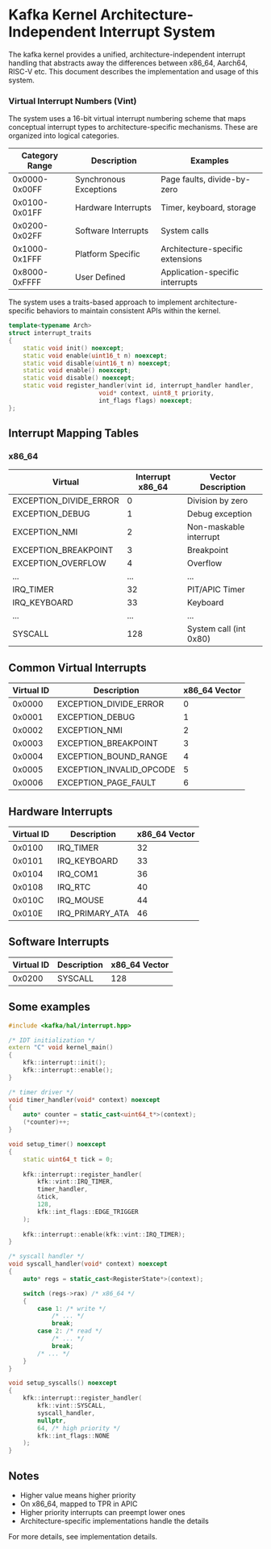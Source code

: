 # Kafka Kernel Architecture-Independent Interrupt System

The kafka kernel provides a unified, architecture-independent interrupt handling that 
abstracts away the differences between x86_64, Aarch64, RISC-V etc. 
This document describes the implementation and usage of this system.

### Virtual Interrupt Numbers (Vint)

The system uses a 16-bit virtual interrupt numbering scheme that maps conceptual interrupt types to
architecture-specific mechanisms. These are organized into logical categories.

| Category Range | Description            | Examples                          |
| -------------- | ---------------------- | --------------------------------- |
| 0x0000-0x00FF  | Synchronous Exceptions | Page faults, divide-by-zero       |
| 0x0100-0x01FF  | Hardware Interrupts    | Timer, keyboard, storage          | 
| 0x0200-0x02FF  | Software Interrupts    | System calls                      |
| 0x1000-0x1FFF  | Platform Specific      | Architecture-specific extensions  |
| 0x8000-0xFFFF  | User Defined           | Application-specific interrupts   |

The system uses a traits-based approach to implement architecture-specific behaviors to 
maintain consistent APIs within the kernel.

```cpp
template<typename Arch>
struct interrupt_traits
{
    static void init() noexcept;
    static void enable(uint16_t n) noexcept;
    static void disable(uint16_t n) noexcept;
    static void enable() noexcept;
    static void disable() noexcept;
    static void register_handler(vint id, interrupt_handler handler, 
                         void* context, uint8_t priority,
                         int_flags flags) noexcept;
};
```

## Interrupt Mapping Tables

### x86_64

| Virtual                 | Interrupt x86_64 | Vector Description      |
| ----------------------- | ---------------- | ----------------------- |
| EXCEPTION_DIVIDE_ERROR  | 0                | Division by zero        |
| EXCEPTION_DEBUG         | 1                | Debug exception         |
| EXCEPTION_NMI           | 2                | Non-maskable interrupt  | 
| EXCEPTION_BREAKPOINT    | 3                | Breakpoint              |
| EXCEPTION_OVERFLOW      | 4                | Overflow                |
| ...                     | ...              | ...                     |
| IRQ_TIMER               | 32               | PIT/APIC Timer          |
| IRQ_KEYBOARD            | 33               | Keyboard                |
| ...                     | ...              | ...                     |
| SYSCALL                 | 128              | System call (int 0x80)  |


## Common Virtual Interrupts

| Virtual ID     | Description                | x86_64 Vector  |
| -------------- | -------------------------- | -------------- |
| 0x0000         | EXCEPTION_DIVIDE_ERROR     | 0              |
| 0x0001         | EXCEPTION_DEBUG            | 1              | 
| 0x0002         | EXCEPTION_NMI              | 2              |
| 0x0003         | EXCEPTION_BREAKPOINT       | 3              |
| 0x0004         | EXCEPTION_BOUND_RANGE      | 4              |
| 0x0005         | EXCEPTION_INVALID_OPCODE   | 5              |
| 0x0006         | EXCEPTION_PAGE_FAULT       | 6              |

## Hardware Interrupts

| Virtual ID     | Description       | x86_64 Vector  |
| -------------- | ----------------- | -------------- |
| 0x0100         | IRQ_TIMER         | 32             |
| 0x0101         | IRQ_KEYBOARD      | 33             | 
| 0x0104         | IRQ_COM1          | 36             |
| 0x0108         | IRQ_RTC           | 40             |
| 0x010C         | IRQ_MOUSE         | 44             |
| 0x010E         | IRQ_PRIMARY_ATA   | 46             |

## Software Interrupts

| Virtual ID     | Description     | x86_64 Vector   |
| -------------- | --------------- | --------------- |
| 0x0200         | SYSCALL         | 128             |

## Some examples

```cpp
#include <kafka/hal/interrupt.hpp>

/* IDT initialization */
extern "C" void kernel_main()
{
    kfk::interrupt::init();
    kfk::interrupt::enable();
}

/* timer driver */
void timer_handler(void* context) noexcept
{
    auto* counter = static_cast<uint64_t*>(context);
    (*counter)++;
}

void setup_timer() noexcept
{
    static uint64_t tick = 0;
    
    kfk::interrupt::register_handler(
        kfk::vint::IRQ_TIMER,
        timer_handler,
        &tick,
        128,
        kfk::int_flags::EDGE_TRIGGER
    );
    
    kfk::interrupt::enable(kfk::vint::IRQ_TIMER);
}

/* syscall handler */
void syscall_handler(void* context) noexcept
{
    auto* regs = static_cast<RegisterState*>(context);

    switch (regs->rax) /* x86_64 */
    {
        case 1: /* write */
            /* ... */
            break;
        case 2: /* read */
            /* ... */
            break;
        /* ... */
    }
}

void setup_syscalls() noexcept
{
    kfk::interrupt::register_handler(
        kfk::vint::SYSCALL,
        syscall_handler,
        nullptr,
        64, /* high priority */
        kfk::int_flags::NONE
    );
}
```

## Notes

- Higher value means higher priority
- On x86_64, mapped to TPR in APIC
- Higher priority interrupts can preempt lower ones
- Architecture-specific implementations handle the details


For more details, see implementation details.